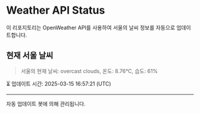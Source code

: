 
# Weather API Status

이 리포지토리는 OpenWeather API를 사용하여 서울의 날씨 정보를 자동으로 업데이트합니다.

## 현재 서울 날씨
> 서울의 현재 날씨: overcast clouds, 온도: 8.76°C, 습도: 61%

⏳ 업데이트 시간: 2025-03-15 16:57:21 (UTC)

---
자동 업데이트 봇에 의해 관리됩니다.
